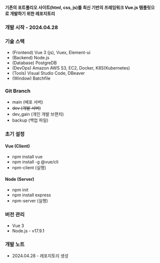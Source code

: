 #### 기존의 포트폴리오 사이트(html, css, js)를 최신 기반의 프레임워크 Vue.js 템플릿으로 개발하기 위한 레포지토리

### 개발 시작 - 2024.04.28 

### 기술 스택
- (Frontend) Vue 3 (js), Vuex, Element-ui
- (Backend) Node.js
- (Database) PostgreDB
- (DevOps) Amazon AWS S3, EC2, Docker, K8S(Kubernetes)
- (Tools) Visual Studio Code, DBeaver
- (Window) Batchfile

### Git Branch
- main (배포 서버)
- ~~dev (개발 서버)~~
- dev_gain (개인 개발 브랜치)
- backup (백업 파일)

### 초기 설정

#### Vue (Client)
- npm install vue
- npm install -g @vue/cli
- npm-client (실행)

#### Node (Server)
- npm init
- npm install express
- npm-server (실행)

### 버전 관리
- Vue 3
- Node.js - v17.9.1

### 개발 노트
- 2024.04.28 - 레포지토리 생성
